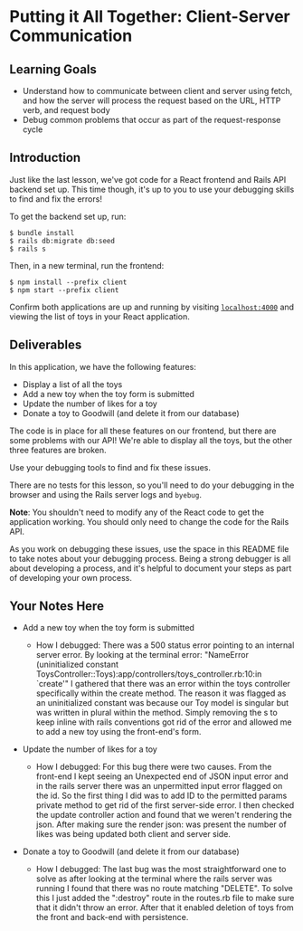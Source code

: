 # Putting it All Together: Client-Server Communication

## Learning Goals

- Understand how to communicate between client and server using fetch, and how
  the server will process the request based on the URL, HTTP verb, and request
  body
- Debug common problems that occur as part of the request-response cycle

## Introduction

Just like the last lesson, we've got code for a React frontend and Rails API
backend set up. This time though, it's up to you to use your debugging skills to
find and fix the errors!

To get the backend set up, run:

```console
$ bundle install
$ rails db:migrate db:seed
$ rails s
```

Then, in a new terminal, run the frontend:

```console
$ npm install --prefix client
$ npm start --prefix client
```

Confirm both applications are up and running by visiting
[`localhost:4000`](http://localhost:4000) and viewing the list of toys in your
React application.

## Deliverables

In this application, we have the following features:

- Display a list of all the toys
- Add a new toy when the toy form is submitted
- Update the number of likes for a toy
- Donate a toy to Goodwill (and delete it from our database)

The code is in place for all these features on our frontend, but there are some
problems with our API! We're able to display all the toys, but the other three
features are broken.

Use your debugging tools to find and fix these issues.

There are no tests for this lesson, so you'll need to do your debugging in the
browser and using the Rails server logs and `byebug`.

**Note**: You shouldn't need to modify any of the React code to get the
application working. You should only need to change the code for the Rails API.

As you work on debugging these issues, use the space in this README file to take
notes about your debugging process. Being a strong debugger is all about
developing a process, and it's helpful to document your steps as part of
developing your own process.

## Your Notes Here

- Add a new toy when the toy form is submitted

  - How I debugged: There was a 500 status error pointing to an internal server error. By looking at the terminal error: "NameError (uninitialized constant ToysController::Toys):app/controllers/toys_controller.rb:10:in `create'" I gathered that there was an error within the toys controller specifically within the create method. The reason it was flagged as an uninitialized constant was because our Toy model is singular but was written in plural within the method. Simply removing the s to keep inline with rails conventions got rid of the error and allowed me to add a new toy using the front-end's form.

- Update the number of likes for a toy

  - How I debugged: For this bug there were two causes. From the front-end I kept seeing an Unexpected end of JSON input error and in the rails server there was an unpermitted input error flagged on the id. So the first thing I did was to add ID to the permitted params private method to get rid of the first server-side error. I then checked the update controller action and found that we weren't rendering the json. After making sure the render json: was present the number of likes was being updated both client and server side.

- Donate a toy to Goodwill (and delete it from our database)

  - How I debugged: The last bug was the most straightforward one to solve as after looking at the terminal where the rails server was running I found that there was no route matching "DELETE". To solve this I just added the ":destroy" route in the routes.rb file to make sure that it didn't throw an error. After that it enabled deletion of toys from the front and back-end with persistence.
